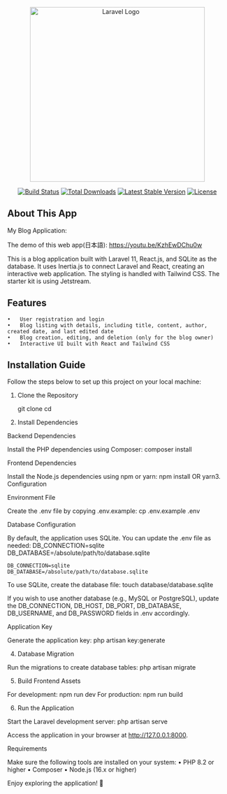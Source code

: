<p align="center"><a href="https://laravel.com" target="_blank"><img src="https://raw.githubusercontent.com/laravel/art/master/logo-lockup/5%20SVG/2%20CMYK/1%20Full%20Color/laravel-logolockup-cmyk-red.svg" width="400" alt="Laravel Logo"></a></p>

<p align="center">
<a href="https://github.com/laravel/framework/actions"><img src="https://github.com/laravel/framework/workflows/tests/badge.svg" alt="Build Status"></a>
<a href="https://packagist.org/packages/laravel/framework"><img src="https://img.shields.io/packagist/dt/laravel/framework" alt="Total Downloads"></a>
<a href="https://packagist.org/packages/laravel/framework"><img src="https://img.shields.io/packagist/v/laravel/framework" alt="Latest Stable Version"></a>
<a href="https://packagist.org/packages/laravel/framework"><img src="https://img.shields.io/packagist/l/laravel/framework" alt="License"></a>
</p>

## About This App

My Blog Application:

The demo of this web app(日本語):
https://youtu.be/KzhEwDChu0w

This is a blog application built with Laravel 11, React.js, and SQLite as the database. It uses Inertia.js to connect Laravel and React, creating an interactive web application. The styling is handled with Tailwind CSS. The starter kit is using Jetstream.

## Features

	•	User registration and login
	•	Blog listing with details, including title, content, author, created date, and last edited date
	•	Blog creation, editing, and deletion (only for the blog owner)
	•	Interactive UI built with React and Tailwind CSS

## Installation Guide

Follow the steps below to set up this project on your local machine:

1. Clone the Repository

    git clone <repository-url>
    cd <repository-folder>

2. Install Dependencies

Backend Dependencies

Install the PHP dependencies using Composer:
    composer install

Frontend Dependencies

Install the Node.js dependencies using npm or yarn:
    npm install
OR
    yarn3. Configuration

Environment File

Create the .env file by copying .env.example:
    cp .env.example .env

Database Configuration

By default, the application uses SQLite. You can update the .env file as needed:
    DB_CONNECTION=sqlite
    DB_DATABASE=/absolute/path/to/database.sqlite

    DB_CONNECTION=sqlite
    DB_DATABASE=/absolute/path/to/database.sqlite

To use SQLite, create the database file:
    touch database/database.sqlite


If you wish to use another database (e.g., MySQL or PostgreSQL), update the DB_CONNECTION, DB_HOST, DB_PORT, DB_DATABASE, DB_USERNAME, and DB_PASSWORD fields in .env accordingly.

Application Key

Generate the application key:
    php artisan key:generate

4. Database Migration

Run the migrations to create database tables:
    php artisan migrate

5. Build Frontend Assets

For development:
    npm run dev
    For production:
    npm run build

6. Run the Application

Start the Laravel development server:
    php artisan serve

Access the application in your browser at http://127.0.0.1:8000.


Requirements

Make sure the following tools are installed on your system:
	•	PHP 8.2 or higher
	•	Composer
	•	Node.js (16.x or higher)


Enjoy exploring the application! 🚀
